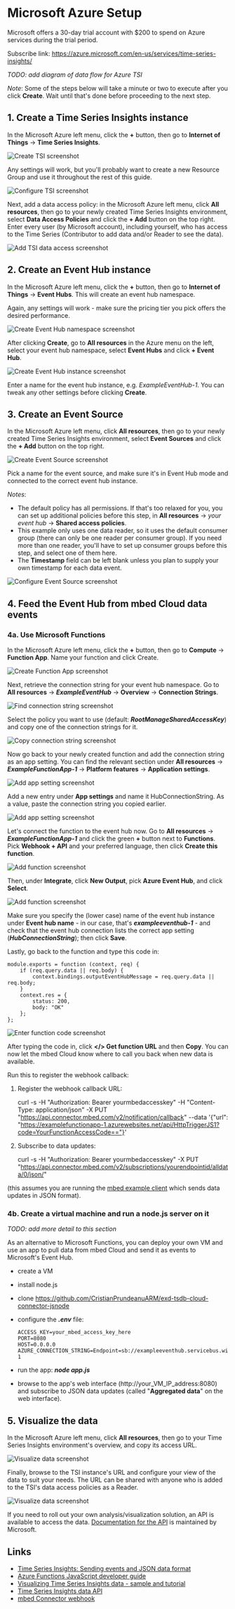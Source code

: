 # Microsoft Azure Setup

Microsoft offers a 30-day trial account with $200 to spend on Azure services during the trial period.

Subscribe link: https://azure.microsoft.com/en-us/services/time-series-insights/

*TODO: add diagram of data flow for Azure TSI*

*Note*: Some of the steps below will take a minute or two to execute after you click **Create**. Wait until that's done before proceeding to the next step.

## 1. Create a Time Series Insights instance

In the Microsoft Azure left menu, click the **+** button, then go to **Internet of Things** -> **Time Series Insights**.

![Create TSI screenshot](screenshots/microsoft/create_tsi_1.png)

Any settings will work, but you'll probably want to create a new Resource Group and use it throughout the rest of this guide.

![Configure TSI screenshot](screenshots/microsoft/create_tsi_2.png)

Next, add a data access policy:
in the Microsoft Azure left menu, click **All resources**, then go to your newly created Time Series Insights environment, select **Data Access Policies** and click the **+ Add** button on the top right.
Enter every user (by Microsoft account), including yourself, who has access to the Time Series (Contributor to add data and/or Reader to see the data).

![Add TSI data access screenshot](screenshots/microsoft/add_tsi_data_access.png)

## 2. Create an Event Hub instance

In the Microsoft Azure left menu, click the **+** button, then go to **Internet of Things** -> **Event Hubs**. This will create an event hub namespace.

Again, any settings will work - make sure the pricing tier you pick offers the desired performance.

![Create Event Hub namespace screenshot](screenshots/microsoft/create_event_hub_1.png)

After clicking **Create**, go to **All resources** in the Azure menu on the left, select your event hub namespace, select **Event Hubs** and click **+ Event Hub**.

![Create Event Hub instance screenshot](screenshots/microsoft/create_event_hub_2.png)

Enter a name for the event hub instance, e.g. _ExampleEventHub-1_. You can tweak any other settings before clicking **Create**.

## 3. Create an Event Source

In the Microsoft Azure left menu, click **All resources**, then go to your newly created Time Series Insights environment, select **Event Sources** and click the **+ Add** button on the top right.

![Create Event Source screenshot](screenshots/microsoft/create_event_source_1.png)

Pick a name for the event source, and make sure it's in Event Hub mode and connected to the correct event hub instance.

*Notes*:
  * The default policy has all permissions. If that's too relaxed for you, you can set up additional policies before this step, in **All resources** -> _your event hub_ -> **Shared access policies**.
  * This example only uses one data reader, so it uses the default consumer group (there can only be one reader per consumer group). If you need more than one reader, you'll have to set up consumer groups before this step, and select one of them here.
  * The **Timestamp** field can be left blank unless you plan to supply your own timestamp for each data event.

![Configure Event Source screenshot](screenshots/microsoft/create_event_source_2.png)

## 4. Feed the Event Hub from mbed Cloud data events

### 4a. Use Microsoft Functions

In the Microsoft Azure left menu, click the **+** button, then go to **Compute** -> **Function App**. Name your function and click Create.

![Create Function App screenshot](screenshots/microsoft/create_function.png)

Next, retrieve the connection string for your event hub namespace. Go to **All resources** -> **_ExampleEventHub_** -> **Overview** -> **Connection Strings**.

![Find connection string screenshot](screenshots/microsoft/get_connection_string_1.png)

Select the policy you want to use (default: **_RootManageSharedAccessKey_**) and copy one of the connection strings for it.

![Copy connection string screenshot](screenshots/microsoft/get_connection_string_2.png)

Now go back to your newly created function and add the connection string as an app setting.
You can find the relevant section under **All resources** -> **_ExampleFunctionApp-1_** -> **Platform features** -> **Application settings**.

![Add app setting screenshot](screenshots/microsoft/add_app_setting_1.png)

Add a new entry under **App settings** and name it HubConnectionString. As a value, paste the connection string you copied earlier.

![Add app setting screenshot](screenshots/microsoft/add_app_setting_2.png)

Let's connect the function to the event hub now. Go to **All resources** -> **_ExampleFunctionApp-1_** and click the green **+** button next to **Functions**.
Pick **Webhook + API** and your preferred language, then click **Create this function**.

![Add function screenshot](screenshots/microsoft/add_function_1.png)

Then, under **Integrate**, click **New Output**, pick **Azure Event Hub**, and click **Select**.

![Add function screenshot](screenshots/microsoft/add_function_2.png)

Make sure you specify the (lower case) name of the event hub instance under **Event hub name** - in our case, that's **_exampleeventhub-1_** - and check that the event hub connection lists the correct app setting (**_HubConnectionString_**); then click **Save**.

Lastly, go back to the function and type this code in:

    module.exports = function (context, req) {
        if (req.query.data || req.body) {
            context.bindings.outputEventHubMessage = req.query.data || req.body;
        }
        context.res = {
            status: 200,
            body: "OK"
        };
    };

![Enter function code screenshot](screenshots/microsoft/add_function_3.png)

After typing the code in, click **</> Get function URL** and then **Copy**.
You can now let the mbed Cloud know where to call you back when new data is available.

Run this to register the webhook callback:

1. Register the webhook callback URL:

   curl -s -H "Authorization: Bearer yourmbedaccesskey" -H "Content-Type: application/json" -X PUT "https://api.connector.mbed.com/v2/notification/callback" --data '{"url": "https://examplefunctionapp-1.azurewebsites.net/api/HttpTriggerJS1?code=YourFunctionAccessCode=="}'

2. Subscribe to data updates:

   curl -s -H "Authorization: Bearer yourmbedaccesskey" -X PUT "https://api.connector.mbed.com/v2/subscriptions/yourendpointid/alldata/0/json/"

(this assumes you are running the [mbed example client](http://github.com/CristianPrundeanuARM/exd-tsdb-mbed-client-connector) which sends data updates in JSON format).

### 4b. Create a virtual machine and run a node.js server on it

*TODO: add more detail to this section*

As an alternative to Microsoft Functions, you can deploy your own VM and use an app to pull data from mbed Cloud and send it as events to Microsoft's Event Hub.

* create a VM
* install node.js
* clone https://github.com/CristianPrundeanuARM/exd-tsdb-cloud-connector-jsnode
* configure the **_.env_** file:

      ACCESS_KEY=your_mbed_access_key_here
      PORT=8080
      HOST=0.0.0.0
      AZURE_CONNECTION_STRING=Endpoint=sb://exampleeventhub.servicebus.windows.net/;SharedAccessKeyName=EventHubPolicy1;SharedAccessKey=your_event_hub_access_key;EntityPath=exampleeventhub-1

* run the app: **_node app.js_**
* browse to the app's web interface (http://your_VM_IP_address:8080) and subscribe to JSON data updates (called "**Aggregated data**" on the web interface).

## 5. Visualize the data

In the Microsoft Azure left menu, click **All resources**, then go to your Time Series Insights environment's overview, and copy its access URL.

![Visualize data screenshot](screenshots/microsoft/visualize_data_1.png)

Finally, browse to the TSI instance's URL and configure your view of the data to suit your needs. The URL can be shared with anyone who is added to the TSI's data access policies as a Reader.

![Visualize data screenshot](screenshots/microsoft/visualize_data_2.png)

If you need to roll out your own analysis/visualization solution, an API is available to access the data. [Documentation for the API](https://docs.microsoft.com/en-us/rest/api/time-series-insights/time-series-insights-reference-queryapi) is maintained by Microsoft.

## Links

* [Time Series Insights: Sending events and JSON data format](https://docs.microsoft.com/en-us/azure/time-series-insights/time-series-insights-send-events)
* [Azure Functions JavaScript developer guide](https://docs.microsoft.com/en-us/azure/azure-functions/functions-reference-node)
* [Visualizing Time Series Insights data - sample and tutorial](https://insights.timeseries.azure.com/samples)
* [Time Series Insights data API](https://docs.microsoft.com/en-us/rest/api/time-series-insights/time-series-insights-reference-queryapi)
* [mbed Connector webhook](https://docs.mbed.com/docs/mbed-device-connector-web-interfaces/en/latest/api-reference/#registering-a-notification-callback)
